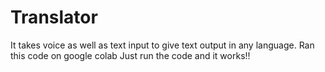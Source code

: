 # Translator
It takes voice as well as text input to give text output in any language.
Ran this code on google colab
Just run the code and it works!!

